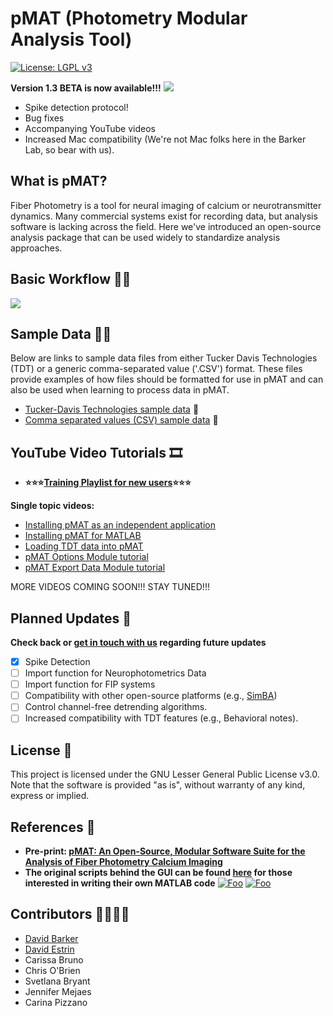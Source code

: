 # pMAT (Photometry Modular Analysis Tool)

[![License: LGPL v3](https://img.shields.io/badge/License-LGPL%20v3-pink.svg)](https://www.gnu.org/licenses/lgpl-3.0)

**Version 1.3 BETA is now available!!!**
![](https://github.com/djamesbarker/pMAT/blob/master/Resources/pMAT%20Image.JPG)

- Spike detection protocol!
- Bug fixes
- Accompanying YouTube videos
- Increased Mac compatibility (We're not Mac folks here in the Barker Lab, so bear with us).

## What is pMAT?

Fiber Photometry is a tool for neural imaging of calcium or neurotransmitter dynamics.  Many commercial systems exist for recording data, but analysis software is lacking across the field. 
Here we've introduced an open-source analysis package that can be used widely to standardize analysis approaches.

## Basic Workflow 🧑‍💻
![](https://github.com/djamesbarker/pMAT/blob/master/Resources/pMAT%20FlowDiagram.jpg)

## Sample Data 🧪💾
Below are links to sample data files from either Tucker Davis Technologies (TDT) or a generic comma-separated value ('.CSV') format.
These files provide examples of how files should be formatted for use in pMAT and can also be used when learning to process data in pMAT.

- [Tucker-Davis Technologies sample data](https://github.com/djamesbarker/pMAT/tree/master/Sample%20Data/99761-170207-161634/Photometry-161823) 💾
- [Comma separated values (CSV) sample data](https://github.com/djamesbarker/pMAT/tree/master/Sample%20Data/Example%20of%20CSV%20formatting) 💾
 
## YouTube Video Tutorials 🎞️

- **⭐⭐⭐[Training Playlist for new users](https://www.youtube.com/playlist?list=PLUej2ATvfcttc41wCPWJGxLGIwG31mG3o)⭐⭐⭐**

**Single topic videos:**
- [Installing pMAT as an independent application](https://youtu.be/-pmzwPBfRGQ)
- [Installing pMAT for MATLAB](https://youtu.be/859e4y8F598)
- [Loading TDT data into pMAT](https://youtu.be/PZ8OHabO57Q)
- [pMAT Options Module tutorial](https://youtu.be/DSdPbSHu1eg)
- [pMAT Export Data Module tutorial](https://youtu.be/XZ7Bl0J5m_o)

MORE VIDEOS COMING SOON!!! STAY TUNED!!!

## Planned Updates 📜
**Check back or [get in touch with us](https://www.thebarkerlab.com/contact) regarding future updates**
- [x] Spike Detection
- [ ] Import function for Neurophotometrics Data
- [ ] Import function for FIP systems
- [ ] Compatibility with other open-source platforms (e.g., [SimBA](https://github.com/sgoldenlab/simba))
- [ ] Control channel-free detrending algorithms.
- [ ] Increased compatibility with TDT features (e.g., Behavioral notes).

## License 📃
This project is licensed under the GNU Lesser General Public License v3.0. Note that the software is provided "as is", without warranty of any kind, express or implied. 

## References 📜

- **Pre-print: [pMAT: An Open-Source, Modular Software Suite for the Analysis of Fiber Photometry Calcium Imaging](https://www.biorxiv.org/content/10.1101/2020.08.23.263673v1)**
- **The original scripts behind the GUI can be found [here](https://github.com/djamesbarker/FiberPhotometry) for those interested in writing their own MATLAB code**
[![Foo](https://github.com/djamesbarker/pMAT/blob/master/Resources/LabIcon.png)](https://www.thebarkerlab.com) 
[![Foo](https://github.com/djamesbarker/pMAT/blob/master/Resources/twitter.png)](https://twitter.com/DavidBarker_PhD)

## Contributors 👨‍🔬👩‍🔬
- [David Barker](https://github.com/djamesbarker)
- [David Estrin](https://twitter.com/tachykinin?lang=en)
- Carissa Bruno
- Chris O'Brien
- Svetlana Bryant
- Jennifer Mejaes
- Carina Pizzano


